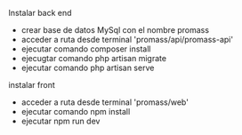 Instalar back end
* crear base de datos MySql con el nombre promass
* acceder a ruta desde terminal 'promass/api/promass-api'
* ejecutar comando composer install
* ejecugtar comando php artisan migrate
* ejecutar comando php artisan serve 

instalar front 
* acceder a ruta desde terminal 'promass/web'
* ejecutar comando npm install
* ejecutar npm run dev